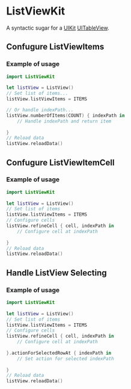 # ListViewKit

A syntactic sugar for a
[UIKit](https://developer.apple.com/documentation/uikit)
[UITableView](https://developer.apple.com/documentation/uikit/uitableview).

## Confugure ListViewItems
### Example of usage
 
``` swift
import ListViewKit
 
let listView = ListView()
// Set list of items...
listView.listViewItems = ITEMS

// Or handle indexPath...
listView.numberOfItems(COUNT) { indexPath in
    // Handle indexPath and return item
 
}
// Reload data
listView.reloadData()
```
## Confugure ListViewItemCell
### Example of usage
 
``` swift
import ListViewKit
 
let listView = ListView()
// Set list of items
listView.listViewItems = ITEMS
// Configure cells
listView.refineCell { cell, indexPath in
    // Configure cell at indexPath
 
}
// Reload data
listView.reloadData()
```
## Handle ListView Selecting
### Example of usage
 
``` swift
import ListViewKit
 
let listView = ListView()
// Set list of items
listView.listViewItems = ITEMS
// Configure cells
listView.refineCell { cell, indexPath in
    // Configure cell at indexPath
 
}.actionForSelectedRowAt { indexPath in
    // Set action for selected indexPath
 
}
// Reload data
listView.reloadData()
```
